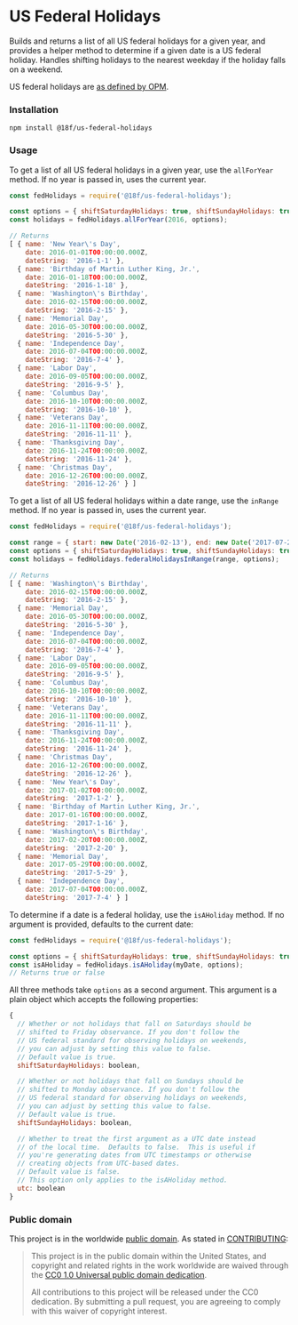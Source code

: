 # US Federal Holidays

Builds and returns a list of all US federal holidays for a given year, and provides a helper method to determine if a given date is a US federal holiday. Handles shifting holidays to the nearest weekday if the holiday falls on a weekend.

US federal holidays are [as defined by OPM](https://www.opm.gov/fedhol/).

### Installation

```
npm install @18f/us-federal-holidays
```

### Usage

To get a list of all US federal holidays in a given year, use the `allForYear` method. If no year is passed in, uses the current year.

```javascript
const fedHolidays = require('@18f/us-federal-holidays');

const options = { shiftSaturdayHolidays: true, shiftSundayHolidays: true };
const holidays = fedHolidays.allForYear(2016, options);

// Returns
[ { name: 'New Year\'s Day',
    date: 2016-01-01T00:00:00.000Z,
    dateString: '2016-1-1' },
  { name: 'Birthday of Martin Luther King, Jr.',
    date: 2016-01-18T00:00:00.000Z,
    dateString: '2016-1-18' },
  { name: 'Washington\'s Birthday',
    date: 2016-02-15T00:00:00.000Z,
    dateString: '2016-2-15' },
  { name: 'Memorial Day',
    date: 2016-05-30T00:00:00.000Z,
    dateString: '2016-5-30' },
  { name: 'Independence Day',
    date: 2016-07-04T00:00:00.000Z,
    dateString: '2016-7-4' },
  { name: 'Labor Day',
    date: 2016-09-05T00:00:00.000Z,
    dateString: '2016-9-5' },
  { name: 'Columbus Day',
    date: 2016-10-10T00:00:00.000Z,
    dateString: '2016-10-10' },
  { name: 'Veterans Day',
    date: 2016-11-11T00:00:00.000Z,
    dateString: '2016-11-11' },
  { name: 'Thanksgiving Day',
    date: 2016-11-24T00:00:00.000Z,
    dateString: '2016-11-24' },
  { name: 'Christmas Day',
    date: 2016-12-26T00:00:00.000Z,
    dateString: '2016-12-26' } ]
```

To get a list of all US federal holidays within a date range, use the `inRange` method. If no year is passed in, uses the current year.

```javascript
const fedHolidays = require('@18f/us-federal-holidays');

const range = { start: new Date('2016-02-13'), end: new Date('2017-07-23') }
const options = { shiftSaturdayHolidays: true, shiftSundayHolidays: true };
const holidays = fedHolidays.federalHolidaysInRange(range, options);

// Returns
[ { name: 'Washington\'s Birthday',
    date: 2016-02-15T00:00:00.000Z,
    dateString: '2016-2-15' },
  { name: 'Memorial Day',
    date: 2016-05-30T00:00:00.000Z,
    dateString: '2016-5-30' },
  { name: 'Independence Day',
    date: 2016-07-04T00:00:00.000Z,
    dateString: '2016-7-4' },
  { name: 'Labor Day',
    date: 2016-09-05T00:00:00.000Z,
    dateString: '2016-9-5' },
  { name: 'Columbus Day',
    date: 2016-10-10T00:00:00.000Z,
    dateString: '2016-10-10' },
  { name: 'Veterans Day',
    date: 2016-11-11T00:00:00.000Z,
    dateString: '2016-11-11' },
  { name: 'Thanksgiving Day',
    date: 2016-11-24T00:00:00.000Z,
    dateString: '2016-11-24' },
  { name: 'Christmas Day',
    date: 2016-12-26T00:00:00.000Z,
    dateString: '2016-12-26' },
  { name: 'New Year\'s Day',
    date: 2017-01-02T00:00:00.000Z,
    dateString: '2017-1-2' },
  { name: 'Birthday of Martin Luther King, Jr.',
    date: 2017-01-16T00:00:00.000Z,
    dateString: '2017-1-16' },
  { name: 'Washington\'s Birthday',
    date: 2017-02-20T00:00:00.000Z,
    dateString: '2017-2-20' },
  { name: 'Memorial Day',
    date: 2017-05-29T00:00:00.000Z,
    dateString: '2017-5-29' },
  { name: 'Independence Day',
    date: 2017-07-04T00:00:00.000Z,
    dateString: '2017-7-4' } ]
```


To determine if a date is a federal holiday, use the `isAHoliday` method. If no argument is provided, defaults to the current date:

```javascript
const fedHolidays = require('@18f/us-federal-holidays');

const options = { shiftSaturdayHolidays: true, shiftSundayHolidays: true, utc: false };
const isAHoliday = fedHolidays.isAHoliday(myDate, options);
// Returns true or false
```

All three methods take `options` as a second argument. This argument is a plain object which accepts the following properties:

```javascript
{
  // Whether or not holidays that fall on Saturdays should be
  // shifted to Friday observance. If you don't follow the
  // US federal standard for observing holidays on weekends,
  // you can adjust by setting this value to false.
  // Default value is true.
  shiftSaturdayHolidays: boolean,

  // Whether or not holidays that fall on Sundays should be
  // shifted to Monday observance. If you don't follow the
  // US federal standard for observing holidays on weekends,
  // you can adjust by setting this value to false.
  // Default value is true.
  shiftSundayHolidays: boolean,

  // Whether to treat the first argument as a UTC date instead
  // of the local time.  Defaults to false.  This is useful if
  // you're generating dates from UTC timestamps or otherwise
  // creating objects from UTC-based dates.
  // Default value is false.
  // This option only applies to the isAHoliday method.
  utc: boolean
}
```

### Public domain

This project is in the worldwide [public domain](LICENSE.md). As stated in [CONTRIBUTING](CONTRIBUTING.md):

> This project is in the public domain within the United States, and copyright and related rights in the work worldwide are waived through the [CC0 1.0 Universal public domain dedication](https://creativecommons.org/publicdomain/zero/1.0/).
>
> All contributions to this project will be released under the CC0 dedication. By submitting a pull request, you are agreeing to comply with this waiver of copyright interest.
